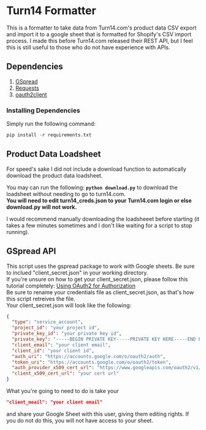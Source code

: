 # Turn14 Formatter
This is a formatter to take data from Turn14.com's product data CSV export and import it to a google sheet that is formatted for Shopify's CSV import process. I made this before Turn14.com released their REST API, but I feel this is still useful to those who do not have experience with APIs.

## Dependencies
1. [GSpread](https://github.com/burnash/gspread)
1. [Requests](https://github.com/requests/requests)
1. [oauth2client](https://github.com/google/oauth2client)  
### Installing Dependencies
Simply run the following command:
```python
pip install -r requirements.txt
```

## Product Data Loadsheet
For speed's sake I did not include a download function to automatically download the product data loadsheet.  

You may can run the following: **`python download.py`** to download the loadsheet without needing to go to turn14.com.  
**You will need to edit turn14_creds.json to your Turn14.com login or else download.py will not work.**  

I would recommend manually downloading the loadsheeet before starting (it takes a few minutes sometimes and I don't like waiting for a script to stop running).  

## GSpread API
This script uses the gspread package to work with Google sheets. Be sure to inclued "client_secret.json" in your working directory.  
If you're unsure on how to get your client_secret.json, please follow this tutorial completely: [Using OAuth2 for Authorization](http://gspread.readthedocs.io/en/latest/oauth2.html)  
Be sure to rename your credentials file as client_secret.json, as that's how this script retreives the file.  
Your client_secret.json will look like the following:
```json
{
  "type": "service_account",
  "project_id": "your project id",
  "private_key_id": "your private key id",
  "private_key": "-----BEGIN PRIVATE KEY-----PRIVATE KEY HERE-----END PRIVATE KEY-----\n",
  "client_email": "your client email",
  "client_id": "your client id",
  "auth_uri": "https://accounts.google.com/o/oauth2/auth",
  "token_uri": "https://accounts.google.com/o/oauth2/token",
  "auth_provider_x509_cert_url": "https://www.googleapis.com/oauth2/v1/certs",
  "client_x509_cert_url": "your cert url"
}
```
What you're going to need to do is take your 
```json 
"client_meail": "your client email"
```
and share your Google Sheet with this user, giving them editing rights. If you do not do this, you will not have access to your sheet.
